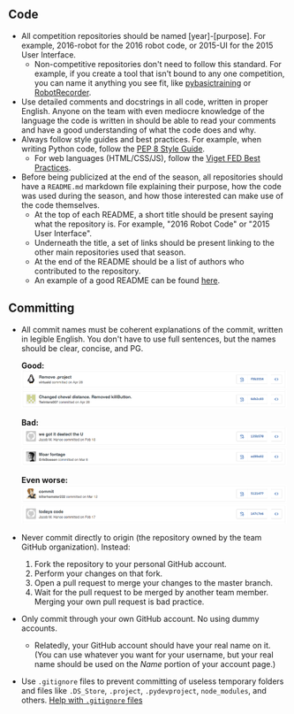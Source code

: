 ## Code
* All competition repositories should be named [year]-[purpose]. For example, 2016-robot for the 2016 robot code, or 2015-UI for the 2015 User Interface.
    * Non-competitive repositories don't need to follow this standard. For example, if you create a tool that isn't bound to any one competition, you can name it anything you see fit, like [pybasictraining](https://github.com/frc1418/pybasictraining) or [RobotRecorder](https://github.com/frc1418/RobotRecorder).
* Use detailed comments and docstrings in all code, written in proper English. Anyone on the team with even mediocre knowledge of the language the code is written in should be able to read your comments and have a good understanding of what the code does and why.
* Always follow style guides and best practices. For example, when writing Python code, follow the [PEP 8 Style Guide](https://www.python.org/dev/peps/pep-0008).
    * For web languages (HTML/CSS/JS), follow the [Viget FED Best Practices](https://github.com/greypants/FED-docs/blob/master/Best-Practices.md).
* Before being publicized at the end of the season, all repositories should have a `README.md` markdown file explaining their purpose, how the code was used during the season, and how those interested can make use of the code themselves.
    * At the top of each README, a short title should be present saying what the repository is. For example, "2016 Robot Code" or "2015 User Interface".
    * Underneath the title, a set of links should be present linking to the other main repositories used that season.
    * At the end of the README should be a list of authors who contributed to the repository.
    * An example of a good README can be found [here](https://github.com/frc1418/2016-robot/blob/master/README.md).

## Committing
* All commit names must be coherent explanations of the commit, written in legible English. You don't have to use full sentences, but the names should be clear, concise, and PG.

    **Good:**
    ![Good commit](images/commit2.png)
    ![Good commit](images/commit5.png)

    **Bad:**
    ![Bad commit](images/commit3.png)
    ![Bad commit](images/commit6.png)

    **Even worse:**
    ![Worse commit](images/commit1.png)
    ![Worse commit](images/commit4.png)

* Never commit directly to origin (the repository owned by the team GitHub organization). Instead:
    1. Fork the repository to your personal GitHub account.
    2. Perform your changes on that fork.
    3. Open a pull request to merge your changes to the master branch.
    4. Wait for the pull request to be merged by another team member. Merging your own pull request is bad practice.
* Only commit through your own GitHub account. No using dummy accounts.
    * Relatedly, your GitHub account should have your real name on it. (You can use whatever you want for your username, but your real name should be used on the _Name_ portion of your account page.)
* Use `.gitignore` files to prevent committing of useless temporary folders and files like `.DS_Store`, `.project`, `.pydevproject`, `node_modules`, and others. [Help with `.gitignore` files](https://help.github.com/articles/ignoring-files)
